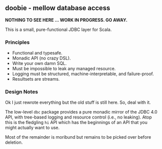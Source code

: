 ## doobie - mellow database access

**NOTHING TO SEE HERE ... WORK IN PROGRESS. GO AWAY.**

This is a small, pure-functional JDBC layer for Scala.

### Principles

 - Functional and typesafe.
 - Monadic API (no crazy DSL).
 - Write your own damn SQL.
 - Must be impossible to leak any managed resource.
 - Logging must be structured, machine-interpretable, and failure-proof.
 - Resultsets are streams.

### Design Notes

Ok I just rewrote everything but the old stuff is still here. So, deal with it.

The low-level `dbc` package provides a pure monadic mirror of the JDBC 4.0 API, with tree-based logging and resource control (i.e., no leaking). Atop this is the fledgling `hi` API which has the beginnings of an API that you might actually want to use. 

Most of the remainder is moribund but remains to be picked over before deletion.

